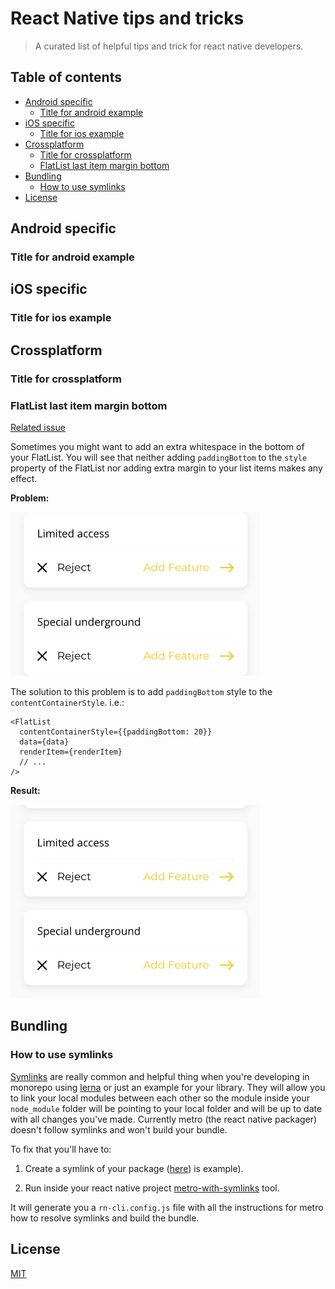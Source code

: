 # React Native tips and tricks <!-- omit in toc -->

> A curated list of helpful tips and trick for react native developers.

## Table of contents <!-- omit in toc -->

- [Android specific](#android-specific)
  - [Title for android example](#title-for-android-example)
- [iOS specific](#ios-specific)
  - [Title for ios example](#title-for-ios-example)
- [Crossplatform](#crossplatform)
  - [Title for crossplatform](#title-for-crossplatform)
  - [FlatList last item margin bottom](#flatlist-last-item-margin-bottom)
- [Bundling](#bundling)
  - [How to use symlinks](#how-to-use-symlinks)
- [License](#license)

## Android specific

### Title for android example

## iOS specific

### Title for ios example

## Crossplatform

### Title for crossplatform

### FlatList last item margin bottom

[Related issue](https://github.com/facebook/react-native/issues/15707)

Sometimes you might want to add an extra whitespace in the bottom of your FlatList. You will see that neither adding `paddingBottom` to the `style` property of the FlatList nor adding extra margin to your list items makes any effect.

__Problem:__

<img src="/images/flatlist-last-item-margin-bottom-problem.jpg" alt="Problem Screenshot" width="400">


The solution to this problem is to add `paddingBottom` style to the `contentContainerStyle`. i.e.:

```
<FlatList
  contentContainerStyle={{paddingBottom: 20}}
  data={data}
  renderItem={renderItem}
  // ...
/>
```

__Result:__

<img src="/images/flatlist-last-item-margin-bottom-result.jpg" alt="Result Screenshot" width="400">

## Bundling

### How to use symlinks

[Symlinks](https://docs.npmjs.com/cli/link.html) are really common and helpful thing when you're developing in monorepo using [lerna](https://github.com/lerna/lerna) or just an example for your library. They will allow you to link your local modules between each other so the module inside your `node_module` folder will be pointing to your local folder and will be up to date with all changes you've made.
Currently metro (the react native packager) doesn't follow symlinks and won't build your bundle.

To fix that you'll have to:

1. Create a symlink of your package ([here](https://medium.com/dailyjs/how-to-use-npm-link-7375b6219557)) is example).

2. Run inside your react native project [metro-with-symlinks](https://www.npmjs.com/package/metro-with-symlinks) tool.

It will generate you a `rn-cli.config.js` file with all the instructions for metro how to resolve symlinks and build the bundle.

## License

[MIT](LICENSE)
